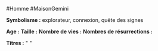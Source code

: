 #Homme #MaisonGemini

**Symbolisme :** explorateur, connexion, quête des signes

**Age :**
**Taille :**
**Nombre de vies :**
**Nombres de résurrections :**

**Titres :** 
"
"

